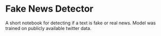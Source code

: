 # Fake News Detector
A short notebook for detecting if a text is fake or real news. Model was trained on publicly available twitter data.

